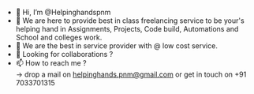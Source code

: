 - 👋 Hi, I’m @Helpinghandspnm
- 👀 We are here to provide best in class freelancing service to be your's helping hand in Assignments, Projects, Code build, Automations and School and colleges work.
- 🌱 We are the best in service provider with @ low cost service.
- 💞️ Looking for collaborations ? 
- 📫 How to reach me ?  
->   drop a mail on helpinghands.pnm@gmail.com or get in touch on +91 7033701315

<!---
Helpinghandspnm/Helpinghandspnm is a ✨ special ✨ repository because its `README.md` (this file) appears on your GitHub profile.
You can click the Preview link to take a look at your changes.
--->
